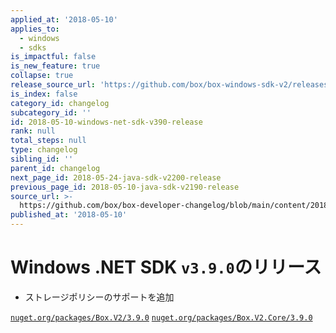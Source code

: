```yaml
---
applied_at: '2018-05-10'
applies_to:
  - windows
  - sdks
is_impactful: false
is_new_feature: true
collapse: true
release_source_url: 'https://github.com/box/box-windows-sdk-v2/releases/tag/v3.9.0'
is_index: false
category_id: changelog
subcategory_id: ''
id: 2018-05-10-windows-net-sdk-v390-release
rank: null
total_steps: null
type: changelog
sibling_id: ''
parent_id: changelog
next_page_id: 2018-05-24-java-sdk-v2200-release
previous_page_id: 2018-05-10-java-sdk-v2190-release
source_url: >-
  https://github.com/box/box-developer-changelog/blob/main/content/2018/05-10-windows-net-sdk-v390-release.md
published_at: '2018-05-10'
---
```

# Windows .NET SDK `v3.9.0`のリリース

* ストレージポリシーのサポートを追加

[`nuget.org/packages/Box.V2/3.9.0`](https://www.nuget.org/packages/Box.V2/3.9.0)
[`nuget.org/packages/Box.V2.Core/3.9.0`](https://www.nuget.org/packages/Box.V2.Core/3.9.0)
